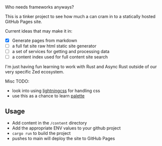 Who needs frameworks anyways?

This is a tinker project to see how much a can cram in to a statically hosted GitHub Pages site.

Current ideas that may make it in:
- [x] Generate pages from markdown
- [ ] a full fat site raw html static site generator
- [ ] a set of services for getting and processing data
- [ ] a content index used for full content site search

I'm just having fun learning to work with Rust and Async Rust outside of our very specific Zed ecosystem.

Misc TODO:
- look into using [lightningcss](https://crates.io/crates/lightningcss) for handling css
- use this as a chance to learn [palette](https://crates.io/crates/palette)

## Usage

- Add content in the `/content` directory
- Add the appropriate ENV values to your github project
- `cargo run` to build the project
- pushes to main will deploy the site to GitHub Pages
